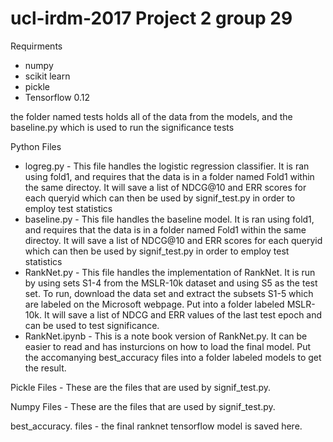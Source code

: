 # ucl-irdm-2017 Project 2 group 29

Requirments
* numpy
* scikit learn
* pickle
* Tensorflow 0.12

the folder named tests holds all of the data from the models, and the baseline.py which is used to run the significance tests

Python Files
* logreg.py - This file handles the logistic regression classifier. It is ran using fold1, and requires that the data is in a folder named Fold1 within the same directoy. It will save a list of NDCG@10 and ERR scores for each queryid which can then be used by signif_test.py in order to employ test statistics
* baseline.py - This file handles the baseline model. It is ran using fold1, and requires that the data is in a folder named Fold1 within the same directoy. It will save a list of NDCG@10 and ERR scores for each queryid which can then be used by signif_test.py in order to employ test statistics
* RankNet.py - This file handles the implementation of RankNet. It is run by using sets S1-4 from the MSLR-10k dataset and using S5 as the test set. To run, download the data set and extract the subsets S1-5 which are labeled on the Microsoft webpage. Put into a folder labeled MSLR-10k. It will save a list of NDCG and ERR values of the last test epoch and can be used to test significance.
* RankNet.ipynb - This is a note book version of RankNet.py. It can be easier to read and has insturcions on how to load the final model. Put the accomanying best_accuracy files into a folder labeled models to get the result. 

Pickle Files - These are the files that are used by signif_test.py.

Numpy Files -  These are the files that are used by signif_test.py.

best_accuracy. files - the final ranknet tensorflow model is saved here.  
